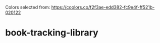 Colors selected from: https://coolors.co/f2f3ae-edd382-fc9e4f-ff521b-020122

# book-tracking-library
